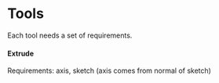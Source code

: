 # Tools

Each tool needs a set of requirements. 


#### Extrude

Requirements: axis, sketch (axis comes from normal of sketch)

